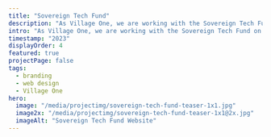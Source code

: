 ```yaml
---
title: "Sovereign Tech Fund"
description: "As Village One, we are working with the Sovereign Tech Fund on their brand and website, to strengthen Open Source software infrastructure."
intro: "As Village One, we are working with the Sovereign Tech Fund on their brand and website, to strengthen Open Source software infrastructure."
timestamp: "2023"
displayOrder: 4
featured: true
projectPage: false
tags:
  - branding
  - web design
  - Village One
hero:
  image: "/media/projectimg/sovereign-tech-fund-teaser-1x1.jpg"
  image2x: "/media/projectimg/sovereign-tech-fund-teaser-1x1@2x.jpg"
  imageAlt: "Sovereign Tech Fund Website"
---
```

